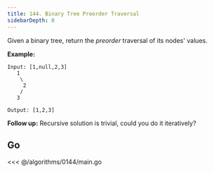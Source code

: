 ```yaml
---
title: 144. Binary Tree Preorder Traversal
sidebarDepth: 0
---
```


Given a binary tree, return the *preorder* traversal of its nodes' values.

**Example:**

```
Input: [1,null,2,3]
   1
    \
     2
    /
   3

Output: [1,2,3]
```

**Follow up:** Recursive solution is trivial, could you do it iteratively?

## Go

<<< @/algorithms/0144/main.go

